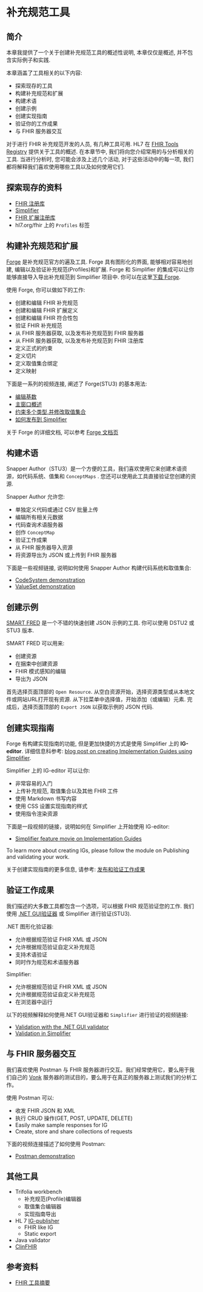 # 补充规范工具

## 简介

本章我提供了一个关于创建补充规范工具的概述性说明, 本章仅仅是概述, 并不包含实际例子和实践.

本章涵盖了工具相关的以下内容:

- 探索现存的工具
- 构建补充规范和扩展
- 构建术语
- 创建示例
- 创建实现指南
- 验证你的工作成果
- 与 FHIR 服务器交互

对于进行 FHIR 补充规范开发的人员, 有几种工具可用. HL7 在 [FHIR Tools Registry][1] 提供关于工具的概述. 在本章节中, 我们将向您介绍常用的与分析相关的工具. 当进行分析时, 您可能会涉及上述几个活动, 对于这些活动中的每一项, 我们都将解释我们喜欢使用哪些工具以及如何使用它们.

## 探索现存的资料

- [FHIR 注册库][2]
- [Simplifier][3]
- [FHIR 扩展注册库][4]
- hl7.org/fhir 上的 `Profiles` 标签

## 构建补充规范和扩展

[Forge][5] 是补充规范官方的遍及工具. Forge 具有图形化的界面, 能够相对容易地创建, 编辑以及验证补充规范(Profiles)和扩展. Forge 和 Simplifier 的集成可以让你能够直接导入导出补充规范到 Simplifier 项目中. 你可以在这里[下载 Forge][6].

使用 Forge, 你可以做如下的工作:

- 创建和编辑 FHIR 补充规范
- 创建和编辑 FHIR 扩展定义
- 创建和编辑 FHIR 符合性包
- 验证 FHIR 补充规范
- 从 FHIR 服务器获取, 以及发布补充规范到 FHIR 服务器
- 从 FHIR 服务器获取, 以及发布补充规范到 FHIR 注册库
- 定义正式的约束
- 定义切片
- 定义取值集合绑定
- 定义映射

下面是一系列的视频连接, 阐述了 Forge(STU3) 的基本用法:

- [编辑基数][7]
- [主窗口概述][8]
- [约束多个类型,并修改取值集合][9]
- [如何发布到 Simplifier][10]

关于 Forge 的详细文档, 可以参考 [Forge 文档页][11]

## 构建术语

Snapper Author（STU3）是一个方便的工具，我们喜欢使用它来创建术语资源，如代码系统、值集和 `ConceptMaps` . 您还可以使用此工具直接验证您创建的资源. 

Snapper Author 允许您:

- 单独定义代码或通过 CSV 批量上传
- 编辑所有相关元数据
- 代码查询术语服务器
- 创作 `ConceptMap`
- 验证工作成果
- 从 FHIR 服务器导入资源
- 将资源导出为 JSON 或上传到 FHIR 服务器

下面是一些视频链接, 说明如何使用 Snapper Author 构建代码系统和取值集合:

- [CodeSystem demonstration][12]
- [ValueSet demonstration][13]

## 创建示例

[SMART FRED][14] 是一个不错的快速创建 JSON 示例的工具. 你可以使用 DSTU2 或 STU3 版本.

SMART FRED 可以用来:

- 创建资源
- 在捆束中创建资源
- FHIR 模式感知的编辑
- 导出为 JSON

首先选择页面顶部的 `Open Resource`. 从空白资源开始，选择资源类型或从本地文件或网站URL打开现有资源. 从下拉菜单中选择值，开始添加（或编辑）元素. 完成后，选择页面顶部的 `Export JSON` 以获取示例的 JSON 代码.

## 创建实现指南

Forge 有构建实现指南的功能, 但是更加快捷的方式是使用 Simplifier 上的 **IG-editor**. 详细信息科参考: [blog post on creating Implementation Guides using Simplifier][15].

Simplifier 上的 IG-editor 可以让你:

- 非常容易的入门
- 上传补充规范, 取值集合以及其他 FHIR 工件
- 使用 Markdown 书写内容
- 使用 CSS 设置实现指南的样式
- 使用指令渲染资源

下面是一段视频的链接，说明如何在 Simplifier 上开始使用 IG-editor:

- [Simplifier feature movie on Implementation Guides][16]

To learn more about creating IGs, please follow the module on Publishing and validating your work.

关于创建实现指南的更多信息, 请参考: [发布和验证工作成果][17]

## 验证工作成果

我们描述的大多数工具都包含一个选项，可以根据 FHIR 规范验证您的工作. 我们使用 [.NET GUI验证器][18] 或 Simplifier 进行验证(STU3).

.NET 图形化验证器:

- 允许根据规范验证 FHIR XML 或 JSON
- 允许根据规范验证自定义补充规范
- 支持术语验证
- 同时作为规范和术语服务器

Simplifier:

- 允许根据规范验证 FHIR XML 或 JSON
- 允许根据规范验证自定义补充规范
- 在浏览器中运行

以下的视频解释如何使用.NET GUI验证器和 `Simplifier` 进行验证的视频链接:

- [Validation with the .NET GUI validator][19]
- [Validation in Simplifier][20]

## 与 FHIR 服务器交互

我们喜欢使用 Postman 与 FHIR 服务器进行交互。我们经常使用它，要么用于我们自己的 [Vonk][21] 服务器的测试目的，要么用于在真正的服务器上测试我们的分析工作。

使用 Postman 可以:

- 收发 FHIR JSON 和 XML
- 执行 CRUD 操作(GET, POST, UPDATE, DELETE)
- Easily make sample responses for IG
- Create, store and share collections of requests

下面的视频连接描述了如何使用 Postman:

- [Postman demonstration][22]
  
## 其他工具

- Trifolia workbench
  - 补充规范(Profile)编辑器
  - 取值集合编辑器
  - 实现指南导出
- HL 7 [IG-publisher][23]
  - FHIR like IG
  - Static export
- Java validator
- [ClinFHIR][24]

## 参考资料

- [FHIR 工具摘要][25]

  [1]: http://wiki.hl7.org/index.php?title=FHIR_Tools_Registry
  [2]: http://registry.fhir.org
  [3]: https://simplifier.net/
  [4]: http://hl7.org/fhir/STU3/extensibility-registry.html
  [5]: https://simplifier.net/Forge
  [6]: https://simplifier.net/forge/download
  [7]: https://vimeo.com/242746255
  [8]: https://vimeo.com/242746249
  [9]: https://vimeo.com/242746242
  [10]: https://vimeo.com/242746237
  [11]: http://docs.simplifier.net/forge/index.html
  [12]: https://www.youtube.com/watch?feature=youtu.be&v=5VIqqiQ1UUU
  [13]: https://www.youtube.com/watch?feature=youtu.be&v=hVU9cskxo1Q
  [14]: https://github.com/smart-on-fhir/fred
  [15]: https://blog.fire.ly/2016/08/08/create-my-first-fhir-implementation-guide-using-simplifier/
  [16]: https://www.youtube.com/watch?v=aLQiDBxVXwM
  [17]: https://simplifier.net/guide/profilingacademy/Publishingandvalidatingyourwork
  [18]: http://docs.simplifier.net/fhirnetapi/
  [19]: https://www.youtube.com/watch?v=p35Sw_T6jvc
  [20]: https://www.youtube.com/watch?v=Vxqp_wdLpjM  
  [21]: https://simplifier.net/vonk
  [22]: https://www.youtube.com/watch?v=g9sFmXtZYjc&feature=youtu.be
  [23]: http://wiki.hl7.org/index.php?title=IG_Publisher_Documentation
  [24]: http://clinfhir.com/
  [25]: https://gist.github.com/jkiddo/cdcd4dead8e192386c2da8ed71881913
  